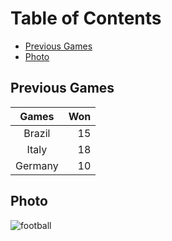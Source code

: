 Table of Contents
=================

   * [Previous Games](#previous-games)
   * [Photo](#photo)

## Previous Games

|Games|Won|
|:---:|---:|
|Brazil|15|
|Italy|18|
|Germany|10|

## Photo

![football](https://images.unsplash.com/photo-1575361204480-aadea25e6e68?ixid=MnwxMjA3fDB8MHxwaG90by1wYWdlfHx8fGVufDB8fHx8&ixlib=rb-1.2.1&auto=format&fit=crop&w=871&q=80)

